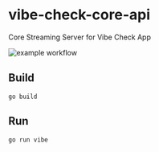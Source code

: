 # vibe-check-core-api
Core Streaming Server for Vibe Check App

![example workflow](https://github.com/vibe-tech-co/vibe-check-core-streaming/actions/workflows/docker-image.yml/badge.svg)


## Build
```
go build
```
## Run
```
go run vibe
```
